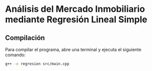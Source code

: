 # Análisis del Mercado Inmobiliario mediante Regresión Lineal Simple

## Compilación
Para compilar el programa, abre una terminal y ejecuta el siguiente comando:

```bash
g++ -o regresion src/main.cpp
